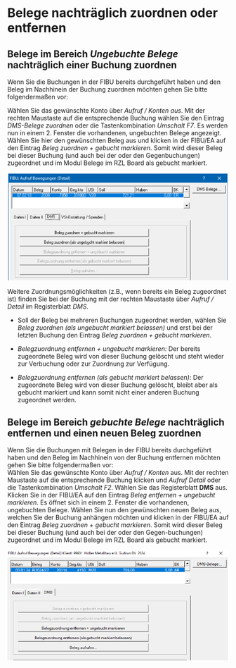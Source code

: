 # Belege nachträglich zuordnen oder entfernen

## Belege im Bereich *Ungebuchte Belege* nachträglich einer Buchung zuordnen

Wenn Sie die Buchungen in der FIBU bereits durchgeführt haben und den
Beleg im Nachhinein der Buchung zuordnen möchten gehen Sie bitte
folgendermaßen vor:

Wählen Sie das gewünschte Konto über *Aufruf / Konten aus*. Mit der
rechten Maustaste auf die entsprechende Buchung wählen Sie den Eintrag
*DMS-Belege zuordnen* oder die Tastenkombination *Umschalt F7*. Es
werden nun in einem 2. Fenster die vorhandenen, ungebuchten Belege
angezeigt. Wählen Sie hier den gewünschten Beleg aus und klicken in der
FIBU/EA auf den Eintrag *Beleg zuordnen + gebucht markieren*. Somit wird
dieser Beleg bei dieser Buchung (und auch bei der oder den
Gegenbuchungen) zugeordnet und im Modul Belege im RZL Board als gebucht
markiert.

![](img/image89.png)

Weitere Zuordnungsmöglichkeiten (z.B., wenn bereits ein Beleg zugeordnet
ist) finden Sie bei der Buchung mit der rechten Maustaste über *Aufruf /
Detail* im Registerblatt *DMS*.

-   Soll der Beleg bei mehreren Buchungen zugeordnet werden, wählen Sie
    *Beleg zuordnen* *(als ungebucht markiert belassen)* und erst bei
    der letzten Buchung den Eintrag *Beleg zuordnen + gebucht
    markieren*.

-   *Belegzuordnung entfernen + ungebucht markieren:* Der bereits
    zugeordnete Beleg wird von dieser Buchung gelöscht und steht wieder
    zur Verbuchung oder zur Zuordnung zur Verfügung.

-   *Belegzuordnung entfernen (als gebucht markiert belassen):* Der
    zugeordnete Beleg wird von dieser Buchung gelöscht, bleibt aber als
    gebucht markiert und kann somit nicht einer anderen Buchung
    zugeordnet werden.

## Belege im Bereich *gebuchte Belege* nachträglich entfernen und einen neuen Beleg zuordnen

Wenn Sie die Buchungen mit Belegen in der FIBU bereits durchgeführt haben und den Beleg im Nachhinein von der Buchung entfernen möchten gehen Sie bitte folgendermaßen vor:   
Wählen Sie das gewünschte Konto über *Aufruf / Konten* aus. Mit der rechten Maustaste auf die entsprechende Buchung klicken und *Aufruf Detail* oder die Tastenkombination *Umschalt F2*. Wählen Sie das Registerblatt **DMS** aus. Klicken Sie in der FIBU/EA auf den Eintrag *Beleg entfernen + ungebucht markieren*. Es öffnet sich in einem 2. Fenster die vorhandenen, ungebuchten Belege. Wählen Sie nun den gewünschten neuen Beleg aus, welchen Sie der Buchung anhängen möchten und klicken in der FIBU/EA auf den Eintrag *Beleg zuordnen + gebucht markieren*. Somit wird dieser Beleg bei dieser Buchung (und auch bei der oder den Gegen-buchungen) zugeordnet und im Modul Belege im RZL Board als gebucht markiert.

![](img/image89a.png)